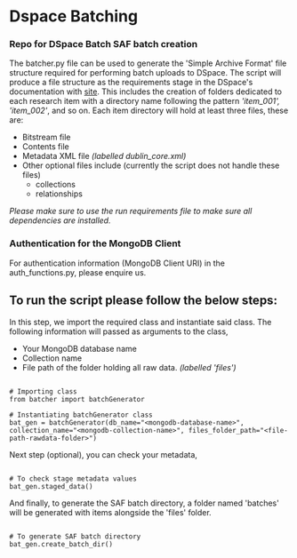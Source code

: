 # Dspace Batching
### Repo for DSpace Batch SAF batch creation

The batcher.py file can be used to generate the 'Simple Archive Format' file structure required for performing batch uploads to DSpace. The script will produce a file structure as the requirements stage in the DSpace's documentation with [site][1]. This includes the creation of folders dedicated to each research item with a directory name following the pattern *'item_001', 'item_002'*, and so on. Each item directory will hold at least three files, these are:  
- Bitstream file
- Contents file
- Metadata XML file *(labelled dublin_core.xml)*
- Other optional files include (currently the script does not handle these files)
  -    collections
  -    relationships

*Please make sure to use the run requirements file to make sure all dependencies are installed.* 

### Authentication for the MongoDB Client
For authentication information (MongoDB Client URI) in the auth_functions.py, please enquire us.


## To run the script please follow the below steps:  
In this step, we import the required class and instantiate said class. The following information will passed as arguments to the class,
- Your MongoDB database name
- Collection name
- File path of the folder holding all raw data. *(labelled 'files')*
~~~~

# Importing class
from batcher import batchGenerator

# Instantiating batchGenerator class
bat_gen = batchGenerator(db_name="<mongodb-database-name>", collection_name="<mongodb-collection-name>", files_folder_path="<file-path-rawdata-folder>")

~~~~

Next step (optional), you can check your metadata,  
~~~~

# To check stage metadata values
bat_gen.staged_data()

~~~~

And finally, to generate the SAF batch directory, a folder named 'batches' will be generated with items alongside the 'files' folder.
~~~~

# To generate SAF batch directory
bat_gen.create_batch_dir()

~~~~

[1]: https://wiki.lyrasis.org/pages/viewpage.action?pageId=104566653
